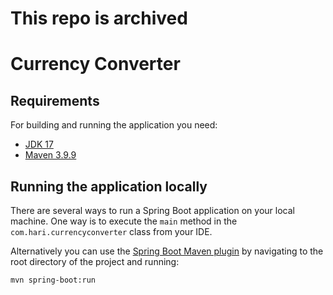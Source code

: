 # This repo is archived

# Currency Converter

## Requirements

For building and running the application you need:

- [JDK 17](https://www.oracle.com/java/technologies/javase/jdk17-archive-downloads.html)
- [Maven 3.9.9](https://maven.apache.org)

## Running the application locally

There are several ways to run a Spring Boot application on your local machine. One way is to execute the `main` method in the `com.hari.currencyconverter` class from your IDE.

Alternatively you can use the [Spring Boot Maven plugin](https://docs.spring.io/spring-boot/docs/current/reference/html/build-tool-plugins-maven-plugin.html) by navigating to the root directory of the project and running:

```shell
mvn spring-boot:run
```
